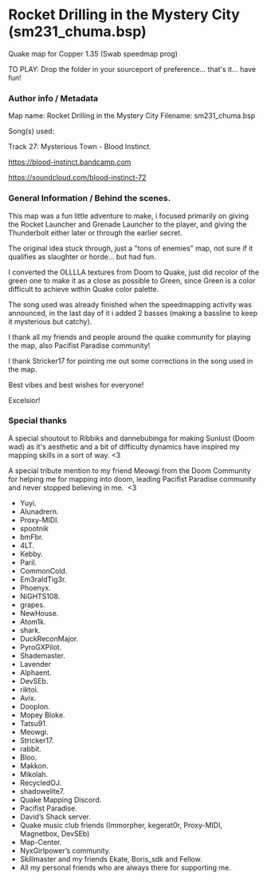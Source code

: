 # Rocket Drilling in the Mystery City (sm231_chuma.bsp)
Quake map for Copper 1.35 (Swab speedmap prog)


TO PLAY: Drop the folder in your sourceport of preference... that's it... have fun!

### Author info / Metadata

Map name: Rocket Drilling in the Mystery City 
Filename: sm231_chuma.bsp


Song(s) used: 

Track 27: Mysterious Town - Blood Instinct.

https://blood-instinct.bandcamp.com

https://soundcloud.com/blood-instinct-72


### General Information / Behind the scenes.

This map was a fun little adventure to make, i focused primarily on giving the Rocket Launcher and Grenade Launcher to the player, and giving the Thunderbolt either later or through the earlier secret.

The original idea stuck through, just a "tons of enemies" map, not sure if it qualifies as slaughter or horde... but had fun.

I converted the OLLLLA textures from Doom to Quake, just did recolor of the green one to make it as a close as possible to Green, since Green is a color difficult to achieve within Quake color palette.

The song used was already finished when the speedmapping activity was announced, in the last day of it i added 2 basses (making a bassline to keep it mysterious but catchy).

I thank all my friends and people around the quake community for playing the map, also Pacifist Paradise community!

I thank Stricker17 for pointing me out some corrections in the song used in the map.

Best vibes and best wishes for everyone!

Excelsior!


### Special thanks

A special shoutout to Ribbiks and dannebubinga for making Sunlust (Doom wad) as it's aesthetic and a bit of difficulty dynamics have inspired my mapping skills in a sort of way. <3

A special tribute mention to my friend Meowgi from the Doom Community for helping me for mapping into doom, leading Pacifist Paradise community and never stopped believing in me.  <3


- Yuyi.
- Alunadrern.
- Proxy-MIDI.
- spootnik
- bmFbr.
- 4LT.
- Kebby.
- Paril.
- CommonCold.
- Em3raldTig3r.
- Phoenyx.
- NiGHTS108.
- grapes.
- NewHouse.
- Atom1k.
- shark.
- DuckReconMajor.
- PyroGXPilot.
- Shademaster.
- Lavender
- Alphaent.
- DevSEb.
- riktoi.
- Avix.
- Dooplon.
- Mopey Bloke.
- Tatsu91.
- Meowgi.
- Stricker17.
- rabbit.
- Bloo.
- Makkon.
- Mikolah.
- RecycledOJ.
- shadowelite7.
- Quake Mapping Discord.
- Pacifist Paradise.
- David’s Shack server.
- Quake music club friends (Immorpher, kegerat0r, Proxy-MIDI, Magnetbox, DevSEb)
- Map-Center.
- NyxGirlpower’s community.
- Skillmaster and my friends Ekate, Boris_sdk and Fellow.
- All my personal friends who are always there for supporting me.
